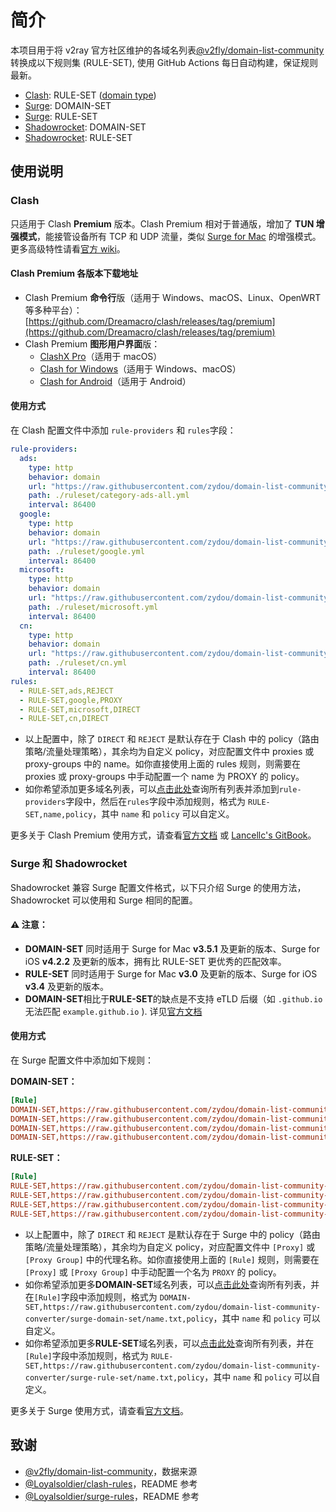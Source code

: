 # 简介

本项目用于将 v2ray 官方社区维护的各域名列表[@v2fly/domain-list-community](https://github.com/v2fly/domain-list-community)转换成以下规则集 (RULE-SET), 使用 GitHub Actions 每日自动构建，保证规则最新。

- [Clash](https://github.com/Dreamacro/clash): RULE-SET ([domain type](https://lancellc.gitbook.io/clash/clash-config-file/rule-provider))
- [Surge](https://manual.nssurge.com/rule/domain-based.html): DOMAIN-SET
- [Surge](https://manual.nssurge.com/rule/ruleset.html): RULE-SET
- [Shadowrocket](https://apps.apple.com/us/app/shadowrocket/id932747118): DOMAIN-SET
- [Shadowrocket](https://apps.apple.com/us/app/shadowrocket/id932747118): RULE-SET

## 使用说明

### **Clash**

只适用于 Clash **Premium** 版本。Clash Premium 相对于普通版，增加了 **TUN 增强模式**，能接管设备所有 TCP 和 UDP 流量，类似 [Surge for Mac](https://nssurge.com) 的增强模式。更多高级特性请看[官方 wiki](https://github.com/Dreamacro/clash/wiki/premium-core-features)。

#### **Clash Premium 各版本下载地址**

- Clash Premium **命令行**版（适用于 Windows、macOS、Linux、OpenWRT 等多种平台）：[https://github.com/Dreamacro/clash/releases/tag/premium](https://github.com/Dreamacro/clash/releases/tag/premium)
- Clash Premium **图形用户界面**版：
  - [ClashX Pro](https://install.appcenter.ms/users/clashx/apps/clashx-pro/distribution_groups/public)（适用于 macOS）
  - [Clash for Windows](https://github.com/Fndroid/clash_for_windows_pkg/releases)（适用于 Windows、macOS）
  - [Clash for Android](https://github.com/Kr328/ClashForAndroid/releases)（适用于 Android）

#### **使用方式**

在 Clash 配置文件中添加 `rule-providers` 和 `rules`字段：

```yml
rule-providers:
  ads:
    type: http
    behavior: domain
    url: "https://raw.githubusercontent.com/zydou/domain-list-community-converter/clash/category-ads-all.yml"
    path: ./ruleset/category-ads-all.yml
    interval: 86400
  google:
    type: http
    behavior: domain
    url: "https://raw.githubusercontent.com/zydou/domain-list-community-converter/clash/google.yml"
    path: ./ruleset/google.yml
    interval: 86400
  microsoft:
    type: http
    behavior: domain
    url: "https://raw.githubusercontent.com/zydou/domain-list-community-converter/clash/microsoft.yml"
    path: ./ruleset/microsoft.yml
    interval: 86400
  cn:
    type: http
    behavior: domain
    url: "https://raw.githubusercontent.com/zydou/domain-list-community-converter/clash/cn.yml"
    path: ./ruleset/cn.yml
    interval: 86400
rules:
  - RULE-SET,ads,REJECT
  - RULE-SET,google,PROXY
  - RULE-SET,microsoft,DIRECT
  - RULE-SET,cn,DIRECT
```

- 以上配置中，除了 `DIRECT` 和 `REJECT` 是默认存在于 Clash 中的 policy（路由策略/流量处理策略），其余均为自定义 policy，对应配置文件中 proxies 或 proxy-groups 中的 name。如你直接使用上面的 rules 规则，则需要在 proxies 或 proxy-groups 中手动配置一个 name 为 PROXY 的 policy。
- 如你希望添加更多域名列表，可以[点击此处](https://github.com/zydou/domain-list-community-converter/tree/clash)查询所有列表并添加到`rule-providers`字段中，然后在`rules`字段中添加规则，格式为 `RULE-SET,name,policy`，其中 `name` 和 `policy` 可以自定义。

更多关于 Clash Premium 使用方式，请查看[官方文档](https://github.com/Dreamacro/clash/wiki/premium-core-features) 或 [Lancellc's GitBook](https://lancellc.gitbook.io/clash/)。

### **Surge** 和 **Shadowrocket**

Shadowrocket 兼容 Surge 配置文件格式，以下只介绍 Surge 的使用方法，Shadowrocket 可以使用和 Surge 相同的配置。

#### ⚠️ 注意：

- **DOMAIN-SET** 同时适用于 Surge for Mac **v3.5.1** 及更新的版本、Surge for iOS **v4.2.2** 及更新的版本，拥有比 RULE-SET 更优秀的匹配效率。
- **RULE-SET** 同时适用于 Surge for Mac **v3.0** 及更新的版本、Surge for iOS **v3.4** 及更新的版本。
- **DOMAIN-SET**相比于**RULE-SET**的缺点是不支持 eTLD 后缀（如 `.github.io` 无法匹配 `example.github.io` ). 详见[官方文档](https://manual.nssurge.com/rule/domain-based.html)

#### **使用方式**

在 Surge 配置文件中添加如下规则：

**DOMAIN-SET：**

```ini
[Rule]
DOMAIN-SET,https://raw.githubusercontent.com/zydou/domain-list-community-converter/surge-domain-set/category-ads-all.txt,REJECT
DOMAIN-SET,https://raw.githubusercontent.com/zydou/domain-list-community-converter/surge-domain-set/google.txt,PROXY
DOMAIN-SET,https://raw.githubusercontent.com/zydou/domain-list-community-converter/surge-domain-set/microsoft.txt,DIRECT
DOMAIN-SET,https://raw.githubusercontent.com/zydou/domain-list-community-converter/surge-domain-set/cn.txt,DIRECT
```

**RULE-SET：**

```ini
[Rule]
RULE-SET,https://raw.githubusercontent.com/zydou/domain-list-community-converter/surge-rule-set/category-ads-all.txt,REJECT
RULE-SET,https://raw.githubusercontent.com/zydou/domain-list-community-converter/surge-rule-set/google.txt,PROXY
RULE-SET,https://raw.githubusercontent.com/zydou/domain-list-community-converter/surge-rule-set/microsoft.txt,DIRECT
RULE-SET,https://raw.githubusercontent.com/zydou/domain-list-community-converter/surge-rule-set/cn.txt,DIRECT
```

- 以上配置中，除了 `DIRECT` 和 `REJECT` 是默认存在于 Surge 中的 policy（路由策略/流量处理策略），其余均为自定义 policy，对应配置文件中 `[Proxy]` 或 `[Proxy Group]` 中的代理名称。如你直接使用上面的 `[Rule]` 规则，则需要在 `[Proxy]` 或 `[Proxy Group]` 中手动配置一个名为 `PROXY` 的 policy。
- 如你希望添加更多**DOMAIN-SET**域名列表，可以[点击此处](https://github.com/zydou/domain-list-community-converter/tree/surge-domain-set)查询所有列表，并在`[Rule]`字段中添加规则，格式为 `DOMAIN-SET,https://raw.githubusercontent.com/zydou/domain-list-community-converter/surge-domain-set/name.txt,policy`，其中 `name` 和 `policy` 可以自定义。
- 如你希望添加更多**RULE-SET**域名列表，可以[点击此处](https://github.com/zydou/domain-list-community-converter/tree/surge-rule-set)查询所有列表，并在`[Rule]`字段中添加规则，格式为 `RULE-SET,https://raw.githubusercontent.com/zydou/domain-list-community-converter/surge-rule-set/name.txt,policy`，其中 `name` 和 `policy` 可以自定义。

更多关于 Surge 使用方式，请查看[官方文档](https://manual.nssurge.com/)。

## 致谢

- [@v2fly/domain-list-community](https://github.com/v2fly/domain-list-community)，数据来源
- [@Loyalsoldier/clash-rules](https://github.com/Loyalsoldier/clash-rules)，README 参考
- [@Loyalsoldier/surge-rules](https://github.com/Loyalsoldier/surge-rules)，README 参考
